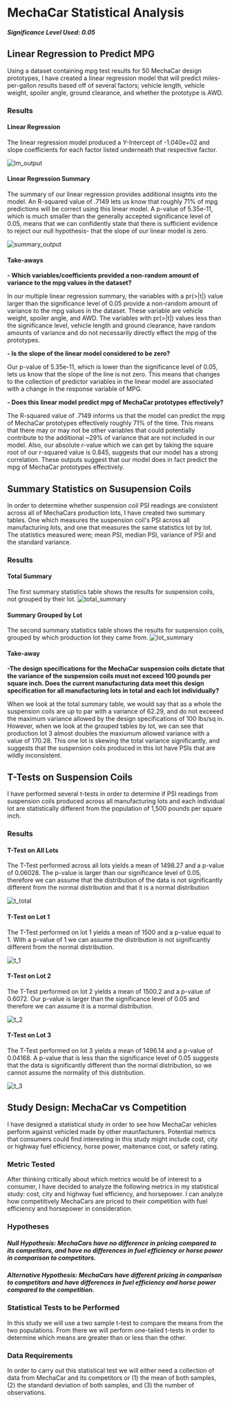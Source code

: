 # MechaCar Statistical Analysis

##### Significance Level Used: 0.05

## Linear Regression to Predict MPG

Using a dataset containing mpg test results for 50 MechaCar design prototypes, I have created a linear regression model that will predict miles-per-gallon results based off of several factors; vehicle length, vehicle weight, spoiler angle, ground clearance, and whether the prototype is AWD.  

### Results

#### Linear Regression

The linear regression model produced a Y-Intercept of -1.040e+02 and slope coefficients for each factor listed underneath that respective factor. 

![lm_output](https://github.com/agregorash/MechaCar_Statistical_Analysis/blob/main/Resources/lm_output.PNG)

#### Linear Regression Summary

The summary of our linear regression provides additional insights into the model.  An R-squared value of .7149 lets us know that roughly 71% of mpg predictions will be correct using this linear model. A p-value of 5.35e-11, which is much smaller than the generally accepted significance level of 0.05, means that we can confidently state that there is sufficient evidence to reject our null hypothesis- that the slope of our linear model is zero.

![summary_output](https://github.com/agregorash/MechaCar_Statistical_Analysis/blob/main/Resources/summary_output.PNG)

#### Take-aways

**- Which variables/coefficients provided a non-random amount of variance to the mpg values in the dataset?**

In our multiple linear regression summary, the variables with a pr(>|t|) value larger than the significance level of  0.05 provide a non-random amount of variance to the mpg values in the dataset.  These variable are vehicle weight, spoiler angle, and AWD.  The variables with pr(>|t|) values less than the significance level, vehicle length and ground clearance, have random amounts of variance and do not necessarily directly effect the mpg of the prototypes.

**- Is the slope of the linear model considered to be zero?**

Our p-value of 5.35e-11, which is lower than the significance level of 0.05, lets us know that the slope of the line is not zero.  This means that changes to the collection of predictor variables in the linear model are associated with a change in the response variable of MPG.

**- Does this linear model predict mpg of MechaCar prototypes effectively?**

The R-squared value of .7149 informs us that the model can predict the mpg of MechaCar prototypes effectively roughly 71% of the time.  This means that there may or may not be other variables that could potentially contribute to the additional ~29% of variance that are not included in our model.  Also, our absolute r-value which we can get by taking the square root of our r-squared value is 0.845, suggests that our model has a strong correlation.  These outputs suggest that our model does in fact predict the mpg of MechaCar prototypes effectively. 

## Summary Statistics on Susupension Coils

In order to determine whether suspension coil PSI readings are consistent across all of MechaCars production lots, I have created two summary tables.  One which measures the suspension coil's PSI across all manufacturing lots, and one that measures the same statistics lot by lot. The statistics measured were; mean PSI, median PSI, variance of PSI and the standard variance.

### Results

#### Total Summary

The first summary statistics table shows the results for suspension coils, not grouped by their lot.
![total_summary](https://github.com/agregorash/MechaCar_Statistical_Analysis/blob/main/Resources/total_summary.PNG)

#### Summary Grouped by Lot

The second summary statistics table shows the results for suspension coils, grouped by which production lot they came from.
![lot_summary](https://github.com/agregorash/MechaCar_Statistical_Analysis/blob/main/Resources/lot_summary.PNG)

#### Take-away

**-The design specifications for the MechaCar suspension coils dictate that the variance of the suspension coils must not exceed 100 pounds per square inch. Does the current manufacturing data meet this design specification for all manufacturing lots in total and each lot individually?**

When we look at the total summary table, we would say that as a whole the suspension coils are up to par with a variance of 62.29, and do not exceeed the maximum variance allowed by the design specifications of 100 lbs/sq in.  However, when we look at the grouped tables by lot, we can see that production lot 3 almost doubles the maxiumum allowed variance with a value of 170.28.  This one lot is skewing the total variance significantly, and suggests that the suspension coils produced in this lot have PSIs that are wildly inconsistent.  

## T-Tests on Suspension Coils

I have performed several t-tests in order to determine if PSI readings from suspension coils produced across all manufacturing lots and each individual lot are statistically different from the population of 1,500 pounds per square inch.

### Results

#### T-Test on All Lots

The T-Test performed across all lots yields a mean of 1498.27 and a p-value of 0.06028.  The p-value is larger than our significance level of 0.05, therefore we can assume that the distribution of the data is not significantly different from the normal distribution and that it is a normal distribution

![t_total](https://github.com/agregorash/MechaCar_Statistical_Analysis/blob/main/Resources/t_total.PNG)

#### T-Test on Lot 1

The T-Test performed on lot 1 yields a mean of 1500 and a p-value equal to 1.  With a p-value of 1 we can assume the distribution is not significantly different from the normal distribution.

![t_1](https://github.com/agregorash/MechaCar_Statistical_Analysis/blob/main/Resources/t_1.PNG)

#### T-Test on Lot 2

The T-Test performed on lot 2 yields a mean of 1500.2 and a p-value of 0.6072.  Our p-value is larger than the significance level of 0.05 and therefore we can assume it is a normal distribution. 

![t_2](https://github.com/agregorash/MechaCar_Statistical_Analysis/blob/main/Resources/t_2.PNG)

#### T-Test on Lot 3

The T-Test performed on lot 3 yields a mean of 1496.14 and a p-value of 0.04168.  A p-value that is less than the significance level of 0.05 suggests that the data is significantly different than the normal distribution, so we cannot assume the normality of this distribution.

![t_3](https://github.com/agregorash/MechaCar_Statistical_Analysis/blob/main/Resources/t_3.PNG)

## Study Design: MechaCar vs Competition

I have designed a statistical study in order to see how MechaCar vehicles perform against vehicled made by other maunfacturers.  Potential metrics that consumers could find interesting in this study might include cost, city or highway fuel efficiency, horse power, maitenance cost, or safety rating.

### Metric Tested

After thinking critically about which metrics would be of interest to a consumer, I have decided to analyze the following metrics in my statistical study: cost, city and highway fuel efficiency, and horsepower.  I can analyze how competitively MechaCars are priced to their competition with fuel efficiency and horsepower in consideration.

### Hypotheses

##### Null Hypothesis: MechaCars have no difference in pricing compared to its competitors, and have no differences in fuel efficiency or horse power in comparison to competitors.
##### Alternative Hypothesis: MechaCars have different pricing in comparison to competitors and have differences in fuel efficiency and horse power compared to the competition.

### Statistical Tests to be Performed

In this study we will use a two sample t-test to compare the means from the two populations.  From there we will perform one-tailed t-tests in order to determine which means are greater than or less than the other.

### Data Requirements

In order to carry out this statistical test we will either need a collection of data from MechaCar and its competitors or (1) the mean of both samples, (2) the standard deviation of both samples, and (3) the number of observations.

